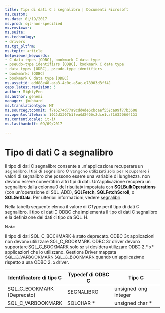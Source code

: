 ```yaml
---
title: Tipo di dati C a segnalibro | Documenti Microsoft
ms.custom: 
ms.date: 01/19/2017
ms.prod: sql-non-specified
ms.reviewer: 
ms.suite: 
ms.technology:
- drivers
ms.tgt_pltfrm: 
ms.topic: article
helpviewer_keywords:
- C data types [ODBC], bookmark C data type
- pseudo-type identifiers [ODBC], bookmark C data type
- data types [ODBC], pseudo-type identifiers
- bookmarks [ODBC]
- bookmark C data type [ODBC]
ms.assetid: add88e48-ada3-4c0c-a5ac-e78903d3ff41
caps.latest.revision: 5
author: MightyPen
ms.author: genemi
manager: jhubbard
ms.translationtype: MT
ms.sourcegitcommit: f7e6274d77a9cdd4de6cbcaef559ca99f77b3608
ms.openlocfilehash: 1013d3307b1fea0d5460c2dce1caf10556804233
ms.contentlocale: it-it
ms.lasthandoff: 09/09/2017

---
```

# <a name="bookmark-c-data-type"></a>Tipo di dati C a segnalibro
Il tipo di dati C segnalibro consente a un'applicazione recuperare un segnalibro. I tipi di segnalibro C vengono utilizzati solo per recuperare i valori di segnalibro che possono essere una variabile di lunghezza. non devono essere convertiti in altri tipi di dati. Un'applicazione recupera un segnalibro dalla colonna 0 del risultato impostata con **SQLBulkOperations** (con un'operazione di SQL_ADD), **SQLFetch**, **SQLFetchScroll**, o **SQLGetData**. Per ulteriori informazioni, vedere [segnalibri](../../../odbc/reference/develop-app/bookmarks-odbc.md).  
  
 Nella tabella seguente elenca il valore di *CType* per il tipo di dati C segnalibro, il tipo di dati C ODBC che implementa il tipo di dati C segnalibro e la definizione dei dati di tipo da SQL. H.  
  
> [!NOTE]  
>  Il tipo di dati SQL_C_BOOKMARK è stato deprecato. ODBC 3*x* applicazioni non devono utilizzare SQL_C_BOOKMARK. ODBC 3*x* driver devono supportare SQL_C_BOOKMARK solo se si desidera utilizzare ODBC 2.* x* applicazioni che lo utilizzano. Gestione Driver mappata SQL_C_VARBOOKMARK SQL_C_BOOKMARK quando un'applicazione rispetto a una ODBC 2. *x* driver.  
  
|Identificatore di tipo C|Typedef di ODBC C|Tipo C|  
|-----------------------|--------------------|------------|  
|SQL_C_BOOKMARK<br />(Deprecato)|SEGNALIBRO|unsigned long integer|  
|SQL_C_VARBOOKMARK|SQLCHAR *|unsigned char *|
